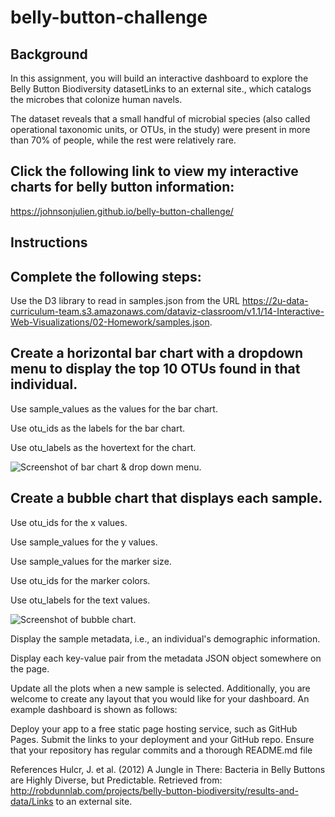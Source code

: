 # belly-button-challenge


## Background
In this assignment, you will build an interactive dashboard to explore the Belly Button Biodiversity datasetLinks to an external site., which catalogs the microbes that colonize human navels.

The dataset reveals that a small handful of microbial species (also called operational taxonomic units, or OTUs, in the study) were present in more than 70% of people, while the rest were relatively rare.

## Click the following link to view my interactive charts for belly button information:
https://johnsonjulien.github.io/belly-button-challenge/

## Instructions

## Complete the following steps:

Use the D3 library to read in samples.json from the URL https://2u-data-curriculum-team.s3.amazonaws.com/dataviz-classroom/v1.1/14-Interactive-Web-Visualizations/02-Homework/samples.json.

## Create a horizontal bar chart with a dropdown menu to display the top 10 OTUs found in that individual.

Use sample_values as the values for the bar chart.

Use otu_ids as the labels for the bar chart.

Use otu_labels as the hovertext for the chart.

![Screenshot of bar chart & drop down menu.](ss_bar_chart.jpg)

## Create a bubble chart that displays each sample.

Use otu_ids for the x values.

Use sample_values for the y values.

Use sample_values for the marker size.

Use otu_ids for the marker colors.

Use otu_labels for the text values.

![Screenshot of bubble chart.](ss_bubble_chart.jpg)

Display the sample metadata, i.e., an individual's demographic information.

Display each key-value pair from the metadata JSON object somewhere on the page.



Update all the plots when a new sample is selected. Additionally, you are welcome to create any layout that you would like for your dashboard. An example dashboard is shown as follows:



Deploy your app to a free static page hosting service, such as GitHub Pages. Submit the links to your deployment and your GitHub repo. Ensure that your repository has regular commits and a thorough README.md file

References
Hulcr, J. et al. (2012) A Jungle in There: Bacteria in Belly Buttons are Highly Diverse, but Predictable. Retrieved from: http://robdunnlab.com/projects/belly-button-biodiversity/results-and-data/Links to an external site.
